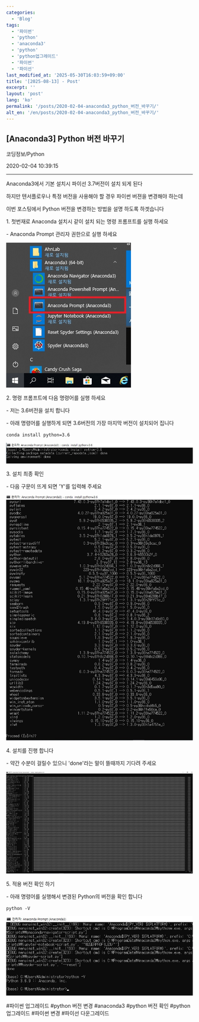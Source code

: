 ```yaml
---
categories:
  - 'Blog'
tags:
  - '파이썬'
  - 'python'
  - 'anaconda3'
  - 'python'
  - 'python업그레이드'
  - '파이썬'
  - '파이선'
last_modified_at: '2025-05-30T16:03:59+09:00'
title: '[2025-08-13] - Post'
excerpt: ''
layout: 'post'
lang: 'ko'
permalink: '/posts/2020-02-04-anaconda3_python_버전_바꾸기/'
alt_en: '/en/posts/2020-02-04-anaconda3_python_버전_바꾸기/'
---
```


## [Anaconda3] Python 버전 바꾸기

코딩정보/Python

2020-02-04 10:39:15

* * *

Anaconda3에서 기본 설치시 파이선 3.7버전이 설치 되게 된다

하지만 텐서플로우나 특정 버전을 사용해야 할 경우 파이썬 버젼을 변경해야 하는데

이번 포스팅에서 Python 버전을 변경하는 방법을 설명 하도록 하겟습니다

1\. 첫번재로 Anaconda 설치시 같이 설치 되는 명령 프롬프트를 실행 하세요

\- Anaconda Prompt 관리자 권한으로 실행 하세요

![](/assets/images/anaconda3_python_버전_바꾸기/img.jpg)

2\. 명령 프롬프트에 다음 명령어를 실행 하세요

\- 저는 3.6버전을 설치 합니다

\- 아래 명령어를 실행하게 되면 3.6버전의 가장 마지막 버전이 설치되어 집니다

    
    
    conda install python=3.6

![](/assets/images/anaconda3_python_버전_바꾸기/img_1.jpg)

3\. 설치 최종 확인

\- 다음 구문이 뜨게 되면 'Y'를 입력해 주세요

![](/assets/images/anaconda3_python_버전_바꾸기/img_2.jpg)

4\. 설치를 진행 합니다

\- 약간 수분이 걸릴수 있으니 'done'라는 말이 뜰때까지 기다려 주세요

![](/assets/images/anaconda3_python_버전_바꾸기/img_3.jpg)

5\. 적용 버전 확인 하기

\- 아래 명령어를 실행해서 변경된 Python의 버전을 확인 합니다

    
    
    python -V

![](/assets/images/anaconda3_python_버전_바꾸기/img_4.jpg)

  

#파이썬 업그레이드 #python 버전 변경 #anaconda3 #python 버전 확인 #python업그레이드 #파이썬 변경 #파이선
다운그레이드

